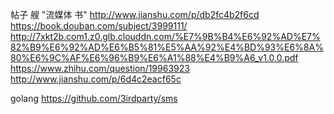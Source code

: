帖子 艘 "流媒体 书"
  http://www.jianshu.com/p/db2fc4b2f6cd
  https://book.douban.com/subject/3999111/
  http://7xkt2b.com1.z0.glb.clouddn.com/%E7%9B%B4%E6%92%AD%E7%82%B9%E6%92%AD%E6%B5%81%E5%AA%92%E4%BD%93%E6%8A%80%E6%9C%AF%E6%96%B9%E6%A1%88%E4%B9%A6_v1.0.0.pdf
  https://www.zhihu.com/question/19963923
  http://www.jianshu.com/p/6d4c2eacf65c

golang
  https://github.com/3irdparty/sms